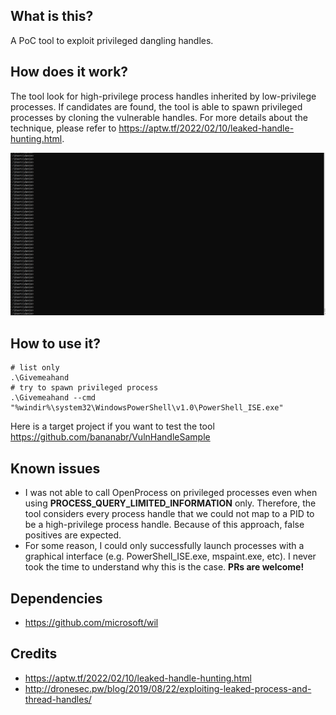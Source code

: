 ## What is this?
A PoC tool to exploit privileged dangling handles.

## How does it work?
The tool look for high-privilege process handles inherited by low-privilege processes.  If candidates are found, the tool is able to spawn privileged processes by cloning the vulnerable handles.  For more details about the technique, please refer to https://aptw.tf/2022/02/10/leaked-handle-hunting.html.

![](/Give-me-a-hand.gif)

## How to use it?

```
# list only
.\Givemeahand
# try to spawn privileged process
.\Givemeahand --cmd "%windir%\system32\WindowsPowerShell\v1.0\PowerShell_ISE.exe"
```

Here is a target project if you want to test the tool https://github.com/bananabr/VulnHandleSample

## Known issues
* I was not able to call OpenProcess on privileged processes even when using **PROCESS_QUERY_LIMITED_INFORMATION** only. Therefore, the tool considers every process handle that we could not map to a PID to be a high-privilege process handle. Because of this approach, false positives are expected.
* For some reason, I could only successfully launch processes with a graphical interface (e.g. PowerShell_ISE.exe, mspaint.exe, etc).  I never took the time to understand why this is the case. **PRs are welcome!**

## Dependencies
* https://github.com/microsoft/wil

## Credits
* https://aptw.tf/2022/02/10/leaked-handle-hunting.html
* http://dronesec.pw/blog/2019/08/22/exploiting-leaked-process-and-thread-handles/
